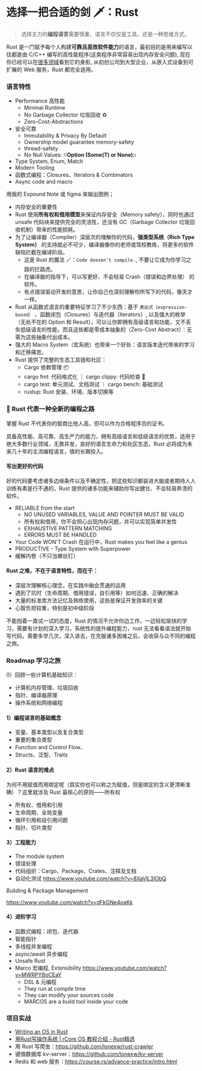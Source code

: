 # 选择一把合适的剑 🗡️：Rust

> 选择主力的**编程语言**需要慎重，语言不仅仅是工具，还是一种思维方式。


Rust 是一门赋予每个人构建**可靠且高效软件能力**的语言，最初目的是用来编写以往都是由 C/C++ 编写的高性能程序(这类程序非常容易出现内存安全问题), 现在你已经可以在[很多领域](./rust/rust_in_production.md)看到它的身影, 从初创公司到大型企业，从嵌入式设备到可扩展的 Web 服务，Rust 都完全适用。

### 语言特性

- Performance 高性能
    - Minimal Runtime
    - No Garbage Collector 垃圾回收 ♻️
    - Zero-Cost-Abstractions
- 安全可靠
    - Immutability & Privacy By Default
    - Ownership model guarantee memory-safety
    - thread-safety
    - No Null Values: **::Option  (Some(T) or None)::**
- Type System, Enum, Match
- Modern Tooling 
- 函数式编程：Closures、Iterators & Combinators
- Async code and macro

用我的 Expound Note 或 figma 来输出图例；

- 内存安全的重要性
- Rust 使用**所有权和借用模型**来保证内存安全（Memory safety），同时也通过 unsafe 代码块来提供完全的灵活性，还没有 GC（Garbage Collector 垃圾回收机制）带来的性能损耗。
- 为了让编译器（Compiler）深层次的理解你的代码，**强类型系统（Rich Type System）** 的支持就必不可少，编译器像你的老师或驾校教练，将更多的软件缺陷拦截在编译阶段。
    - 这是 Rust 的魔法 🪄：`Code doesen‘t compile.`, 不要让它成为你学习之路的拦路虎。
    - 在编译器的指导下，可以写更好、不会轻易 Crash（错误和边界处理） 的软件。
    - 有点错误驱动开发的意思，让你自己也深刻理解你所写下的代码，像天才一样。
- Rust 从函数式语言的重要特征学习了不少东西：基于 `表达式（expression-based）` 、函数闭包（Closures）与迭代器（Iterators）, 以及强大的枚举（无处不在的 Option 和 Result），可以让你即拥有高级语言和功能，又不丢失低级语言的性能，而且这些都是零成本抽象的（Zero-Cost Abstract）：无需为这些抽象付出成本。
- 强大的 Macro System（宏系统）也带来一个好处：语言版本迭代带来的学习和迁移痛苦。
- Rust 提供了完整的生态工具链和社区：
    - Cargo 依赖管理 📦 
    - cargo fmt: 代码格式化 ｜ cargo clippy: 代码检查 🧐
    - cargo test: 单元测试、文档测试 ｜ cargo bench: 基础测试
    - rustup: Rust 安装、环境、版本切换等

### 🦀️ Rust 代表一种全新的编程之路

掌握 Rust 不代表你的智商比他人高，但可以作为合格程序员的证书。

具备高性能、高可靠、高生产力的能力，拥有高级语言和低级语言的优势，适用于绝大多数行业领域，无畏并发，良好的语言生命力和社区生态，Rust 必将成为未来几十年的主流编程语言，值的长期投入。


#### 写出更好的代码

好的代码要考虑诸多边缘条件以及不确定性，把这些知识都装进大脑或者期待人人训练有素是行不通的，Rust 提供的诸多功能来辅助你写出健壮、不会轻易奔溃的软件。

- RELIABLE from the start
    - NO UNUSED VARIABLES, VALUE AND POINTER MUST BE VALID
    - 所有权和借用，你不会担心出现内存问题，并可以实现简单并发性
    - EXHAUSTIVE PATTERN MATCHING
    - ERRORS MUST BE HANDLED
- Your Code WON'T Crash 在运行中，Rust  makes you feel like a genius
- PRODUCTIVE - Type System with Superpower
- 缓解内卷（不只当螺丝钉）

#### Rust 之难，不在于语言特性，而在于：

- 深层次理解核心理念，在实践中融会贯通的运用
- 遇到了坑时（生命周期、借用错误，自引用等）如何迅速、正确的解决
- 大量的标准库方法记忆及熟练使用，这些是保证开发效率的关键
- 心智负担较重，特别是初中级阶段

不能抱着一直试一试的态度，Rust 的情况不允许你边工作，一边轻松愉快的学习，需要有计划的深入学习，系统性的提升编程能力，rust 无法看看语法就开始写代码，需要多学几次，深入进去，在克服诸多困难之后，会收获与众不同的编程之旅。

### Roadmap 学习之旅 

0）回顾一些计算机基础知识：

- 计算机内存管理、垃圾回收
- 指针、编译器原理
- 操作系统和网络编程


#### 1）编程语言的基础概念

- 变量、基本类型以及复合类型
- 重要的集合类型
- Function and Control Flow、
- Structs、泛型、Traits

#### 2）Rust 语言的难点

为何不用赋值而用绑定呢（其实你也可以称之为赋值，但是绑定的含义更清晰准确）？这里就涉及 Rust 最核心的原则——所有权

- 所有权、借用和引用
- 生命周期、全局变量
- 循环引用和自引用问题
- 指针、切片类型


#### 3）工程能力

- The module system
- 错误处理
- 代码组织：Cargo、Package、Crates、注释及文档
- 自动化测试 https://www.youtube.com/watch?v=8XaVlL3lObQ

Building & Package Management

https://www.youtube.com/watch?v=dFkGNe4oaKk

#### 4）进阶学习

- 函数式编程：闭包、迭代器
- 智能指针
- 多线程并发编程
- async/await 异步编程
- Unsafe Rust
- Marco 宏编程, Extensibility
 https://www.youtube.com/watch?v=MWRPYBoCEaY
    - DSL & 元编程
    - They run at compile time
    - They can modify your sources code
    - MARCOS are a build tool inside your code

### 项目实战
- [Writing an OS in Rust](https://os.phil-opp.com/)
- [用Rust写操作系统 | rCore OS 教程介绍 - Rust精选](https://rustmagazine.github.io/rust_magazine_2021/chapter_1/rcore_intro.html)
- 用 Rust 写爬虫：https://github.com/lonexw/rust-crawler
- 键值数据库 kv-server：https://github.com/lonexw/kv-server
- Redis 和 web 服务：https://course.rs/advance-practice/intro.html
